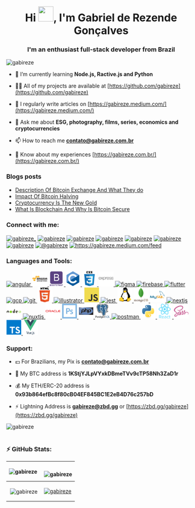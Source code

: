 <h1 align="center">Hi <img src="https://media.giphy.com/media/hvRJCLFzcasrR4ia7z/giphy.gif" width="40" height="40" />, I'm Gabriel de Rezende Gonçalves</h1>
<h3 align="center">I'm an enthusiast full-stack developer from Brazil</h3>

<p align="left"> <img src="https://komarev.com/ghpvc/?username=gabireze&label=Profile%20views&color=0e75b6&style=flat" alt="gabireze" /> </p>

- 🌱 I’m currently learning **Node.js, Ractive.js and Python**

- 👨‍💻 All of my projects are available at [https://github.com/gabireze](https://github.com/gabireze)

- 📝 I regularly write articles on [https://gabireze.medium.com/](https://gabireze.medium.com/)

- 💬 Ask me about **ESG, photography, films, series, economics and cryptocurrencies**

- 📫 How to reach me **contato@gabireze.com.br**

- 📄 Know about my experiences [https://gabireze.com.br/](https://gabireze.com.br/)

### Blogs posts
<!-- BLOG-POST-LIST:START -->
- [Description Of Bitcoin Exchange And What They do](https://gabireze.medium.com/description-of-bitcoin-exchange-and-what-they-do-3ed010e1d821?source=rss-f959392913c0------2)
- [Impact Of Bitcoin Halving](https://gabireze.medium.com/impact-of-bitcoin-halving-e76e3c925c10?source=rss-f959392913c0------2)
- [Cryptocurrency Is The New Gold](https://gabireze.medium.com/cryptocurrency-is-the-new-gold-9dfeb28bf162?source=rss-f959392913c0------2)
- [What Is Blockchain And Why Is Bitcoin Secure](https://gabireze.medium.com/what-is-blockchain-and-why-is-bitcoin-secure-188d2ac94366?source=rss-f959392913c0------2)
<!-- BLOG-POST-LIST:END -->

<h3 align="left">Connect with me:</h3>
<p align="left">
<a href="https://twitter.com/gabireze_" target="blank"><img align="center" src="https://raw.githubusercontent.com/rahuldkjain/github-profile-readme-generator/master/src/images/icons/Social/twitter.svg" alt="gabireze_" height="30" width="40" /></a>
<a href="https://linkedin.com/in/gabireze" target="blank"><img align="center" src="https://raw.githubusercontent.com/rahuldkjain/github-profile-readme-generator/master/src/images/icons/Social/linked-in-alt.svg" alt="gabireze" height="30" width="40" /></a>
<a href="https://stackoverflow.com/users/gabireze" target="blank"><img align="center" src="https://raw.githubusercontent.com/rahuldkjain/github-profile-readme-generator/master/src/images/icons/Social/stack-overflow.svg" alt="gabireze" height="30" width="40" /></a>
<a href="https://fb.com/gabireze" target="blank"><img align="center" src="https://raw.githubusercontent.com/rahuldkjain/github-profile-readme-generator/master/src/images/icons/Social/facebook.svg" alt="gabireze" height="30" width="40" /></a>
<a href="https://instagram.com/gabireze" target="blank"><img align="center" src="https://raw.githubusercontent.com/rahuldkjain/github-profile-readme-generator/master/src/images/icons/Social/instagram.svg" alt="gabireze" height="30" width="40" /></a>
<a href="https://dribbble.com/gabireze" target="blank"><img align="center" src="https://raw.githubusercontent.com/rahuldkjain/github-profile-readme-generator/master/src/images/icons/Social/dribbble.svg" alt="gabireze" height="30" width="40" /></a>
<a href="https://www.behance.net/gabireze" target="blank"><img align="center" src="https://raw.githubusercontent.com/rahuldkjain/github-profile-readme-generator/master/src/images/icons/Social/behance.svg" alt="gabireze" height="30" width="40" /></a>
<a href="https://medium.com/@gabireze" target="blank"><img align="center" src="https://raw.githubusercontent.com/rahuldkjain/github-profile-readme-generator/master/src/images/icons/Social/medium.svg" alt="@gabireze" height="30" width="40" /></a>
<a href="/https://gabireze.medium.com/feed" target="blank"><img align="center" src="https://raw.githubusercontent.com/rahuldkjain/github-profile-readme-generator/master/src/images/icons/Social/rss.svg" alt="https://gabireze.medium.com/feed" height="30" width="40" /></a>
</p>

<h3 align="left">Languages and Tools:</h3>
<p align="left"> <a href="https://angular.io" target="_blank"> <img src="https://angular.io/assets/images/logos/angular/angular.svg" alt="angular" width="40" height="40"/> </a> <a href="https://aws.amazon.com" target="_blank"> <img src="https://raw.githubusercontent.com/devicons/devicon/master/icons/amazonwebservices/amazonwebservices-original-wordmark.svg" alt="aws" width="40" height="40"/> </a> <a href="https://getbootstrap.com" target="_blank"> <img src="https://raw.githubusercontent.com/devicons/devicon/master/icons/bootstrap/bootstrap-plain-wordmark.svg" alt="bootstrap" width="40" height="40"/> </a> <a href="https://www.cprogramming.com/" target="_blank"> <img src="https://raw.githubusercontent.com/devicons/devicon/master/icons/c/c-original.svg" alt="c" width="40" height="40"/> </a> <a href="https://www.w3schools.com/css/" target="_blank"> <img src="https://raw.githubusercontent.com/devicons/devicon/master/icons/css3/css3-original-wordmark.svg" alt="css3" width="40" height="40"/> </a> <a href="https://expressjs.com" target="_blank"> <img src="https://raw.githubusercontent.com/devicons/devicon/master/icons/express/express-original-wordmark.svg" alt="express" width="40" height="40"/> </a> <a href="https://www.figma.com/" target="_blank"> <img src="https://www.vectorlogo.zone/logos/figma/figma-icon.svg" alt="figma" width="40" height="40"/> </a> <a href="https://firebase.google.com/" target="_blank"> <img src="https://www.vectorlogo.zone/logos/firebase/firebase-icon.svg" alt="firebase" width="40" height="40"/> </a> <a href="https://flutter.dev" target="_blank"> <img src="https://www.vectorlogo.zone/logos/flutterio/flutterio-icon.svg" alt="flutter" width="40" height="40"/> </a> <a href="https://cloud.google.com" target="_blank"> <img src="https://www.vectorlogo.zone/logos/google_cloud/google_cloud-icon.svg" alt="gcp" width="40" height="40"/> </a> <a href="https://git-scm.com/" target="_blank"> <img src="https://www.vectorlogo.zone/logos/git-scm/git-scm-icon.svg" alt="git" width="40" height="40"/> </a> <a href="https://www.w3.org/html/" target="_blank"> <img src="https://raw.githubusercontent.com/devicons/devicon/master/icons/html5/html5-original-wordmark.svg" alt="html5" width="40" height="40"/> </a> <a href="https://www.adobe.com/in/products/illustrator.html" target="_blank"> <img src="https://www.vectorlogo.zone/logos/adobe_illustrator/adobe_illustrator-icon.svg" alt="illustrator" width="40" height="40"/> </a> <a href="https://developer.mozilla.org/en-US/docs/Web/JavaScript" target="_blank"> <img src="https://raw.githubusercontent.com/devicons/devicon/master/icons/javascript/javascript-original.svg" alt="javascript" width="40" height="40"/> </a> <a href="https://jestjs.io" target="_blank"> <img src="https://www.vectorlogo.zone/logos/jestjsio/jestjsio-icon.svg" alt="jest" width="40" height="40"/> </a> <a href="https://www.linux.org/" target="_blank"> <img src="https://raw.githubusercontent.com/devicons/devicon/master/icons/linux/linux-original.svg" alt="linux" width="40" height="40"/> </a> <a href="https://www.mongodb.com/" target="_blank"> <img src="https://raw.githubusercontent.com/devicons/devicon/master/icons/mongodb/mongodb-original-wordmark.svg" alt="mongodb" width="40" height="40"/> </a> <a href="https://www.mysql.com/" target="_blank"> <img src="https://raw.githubusercontent.com/devicons/devicon/master/icons/mysql/mysql-original-wordmark.svg" alt="mysql" width="40" height="40"/> </a> <a href="https://nextjs.org/" target="_blank"> <img src="https://cdn.worldvectorlogo.com/logos/next-js.svg" alt="nextjs" width="40" height="40"/> </a> <a href="https://nodejs.org" target="_blank"> <img src="https://raw.githubusercontent.com/devicons/devicon/master/icons/nodejs/nodejs-original-wordmark.svg" alt="nodejs" width="40" height="40"/> </a> <a href="https://nuxtjs.org/" target="_blank"> <img src="https://www.vectorlogo.zone/logos/nuxtjs/nuxtjs-icon.svg" alt="nuxtjs" width="40" height="40"/> </a> <a href="https://www.oracle.com/" target="_blank"> <img src="https://raw.githubusercontent.com/devicons/devicon/master/icons/oracle/oracle-original.svg" alt="oracle" width="40" height="40"/> </a> <a href="https://www.photoshop.com/en" target="_blank"> <img src="https://raw.githubusercontent.com/devicons/devicon/master/icons/photoshop/photoshop-line.svg" alt="photoshop" width="40" height="40"/> </a> <a href="https://www.php.net" target="_blank"> <img src="https://raw.githubusercontent.com/devicons/devicon/master/icons/php/php-original.svg" alt="php" width="40" height="40"/> </a> <a href="https://www.postgresql.org" target="_blank"> <img src="https://raw.githubusercontent.com/devicons/devicon/master/icons/postgresql/postgresql-original-wordmark.svg" alt="postgresql" width="40" height="40"/> </a> <a href="https://postman.com" target="_blank"> <img src="https://www.vectorlogo.zone/logos/getpostman/getpostman-icon.svg" alt="postman" width="40" height="40"/> </a> <a href="https://www.python.org" target="_blank"> <img src="https://raw.githubusercontent.com/devicons/devicon/master/icons/python/python-original.svg" alt="python" width="40" height="40"/> </a> <a href="https://reactjs.org/" target="_blank"> <img src="https://raw.githubusercontent.com/devicons/devicon/master/icons/react/react-original-wordmark.svg" alt="react" width="40" height="40"/> </a> <a href="https://sass-lang.com" target="_blank"> <img src="https://raw.githubusercontent.com/devicons/devicon/master/icons/sass/sass-original.svg" alt="sass" width="40" height="40"/> </a> <a href="https://www.typescriptlang.org/" target="_blank"> <img src="https://raw.githubusercontent.com/devicons/devicon/master/icons/typescript/typescript-original.svg" alt="typescript" width="40" height="40"/> </a> <a href="https://vuejs.org/" target="_blank"> <img src="https://raw.githubusercontent.com/devicons/devicon/master/icons/vuejs/vuejs-original-wordmark.svg" alt="vuejs" width="40" height="40"/> </a> </p>

<h3 align="left">Support:</h3>

- 💵 For Brazilians, my Pix is **contato@gabireze.com.br**

- 💸 My BTC address is **1KStjYJLpVYxkDBmeTVv9cTP58Nh3ZaD1r**

- 💰 My ETH/ERC-20 address is **0x93b864efBc8f80cB04EF845BC1E2eB4D76c257bD**

- ⚡️ Lightning Address is **gabireze@zbd.gg** or [https://zbd.gg/gabireze](https://zbd.gg/gabireze)

<p><a href="https://www.buymeacoffee.com/gabireze"> <img align="left" src="https://cdn.buymeacoffee.com/buttons/v2/default-yellow.png" height="50" width="210" alt="gabireze" /></a></p><br><br>

<h3 align="left">⚡️ GitHub Stats:</h3>

| <p>&nbsp;<img align="left" src="https://github-readme-stats.vercel.app/api?username=gabireze&show_icons=true&locale=en" alt="gabireze" /></p> | <p><img align="left" src="https://github-readme-streak-stats.herokuapp.com/?user=gabireze&" alt="gabireze" /></p>|
| :----: | :----: |
| <p><img align="center" src="https://github-readme-stats.vercel.app/api/top-langs?username=gabireze&show_icons=true&locale=en&layout=compact" alt="gabireze" /></p> | <p align="left"> <a href="https://github.com/ryo-ma/github-profile-trophy"><img src="https://github-profile-trophy.vercel.app/?username=gabireze" alt="gabireze" /></a> </p> |
